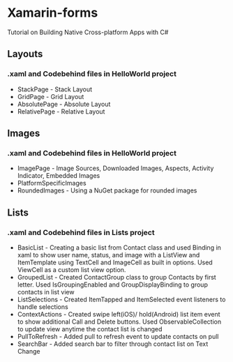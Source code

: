 # Xamarin-forms
Tutorial on Building Native Cross-platform Apps with C# 

## Layouts
### .xaml and Codebehind files in HelloWorld project
- StackPage - Stack Layout
- GridPage - Grid Layout
- AbsolutePage - Absolute Layout
- RelativePage - Relative Layout

## Images
### .xaml and Codebehind files in HelloWorld project
- ImagePage - Image Sources, Downloaded Images, Aspects, Activity Indicator, Embedded Images
- PlatformSpecificImages
- RoundedImages - Using a NuGet package for rounded images

## Lists
### .xaml and Codebehind files in Lists project
- BasicList - Creating a basic list from Contact class and used Binding in xaml to show user name, status, and image with a ListView and ItemTemplate using TextCell and ImageCell as built in options. Used ViewCell as a custom list view option.
- GroupedList - Created ContactGroup class to group Contacts by first letter. Used IsGroupingEnabled and GroupDisplayBinding to group contacts in list view
- ListSelections - Created ItemTapped and ItemSelected event listeners to handle selections
- ContextActions - Created swipe left(iOS)/ hold(Android) list item event to show additional Call and Delete buttons. Used ObservableCollection to update view anytime the contact list is changed
- PullToRefresh - Added pull to refresh event to update contacts on pull
- SearchBar - Added search bar to filter through contact list on Text Change